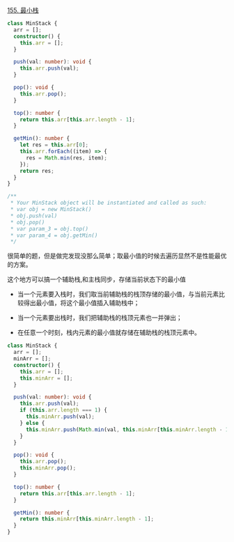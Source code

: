 [155. 最小栈](https://leetcode-cn.com/problems/min-stack/)

```ts
class MinStack {
  arr = [];
  constructor() {
    this.arr = [];
  }

  push(val: number): void {
    this.arr.push(val);
  }

  pop(): void {
    this.arr.pop();
  }

  top(): number {
    return this.arr[this.arr.length - 1];
  }

  getMin(): number {
    let res = this.arr[0];
    this.arr.forEach((item) => {
      res = Math.min(res, item);
    });
    return res;
  }
}

/**
 * Your MinStack object will be instantiated and called as such:
 * var obj = new MinStack()
 * obj.push(val)
 * obj.pop()
 * var param_3 = obj.top()
 * var param_4 = obj.getMin()
 */
```

很简单的题，但是做完发现没那么简单；取最小值的时候去遍历显然不是性能最优的方案。

这个地方可以搞一个辅助栈,和主栈同步，存储当前状态下的最小值

- 当一个元素要入栈时，我们取当前辅助栈的栈顶存储的最小值，与当前元素比较得出最小值，将这个最小值插入辅助栈中；

- 当一个元素要出栈时，我们把辅助栈的栈顶元素也一并弹出；

- 在任意一个时刻，栈内元素的最小值就存储在辅助栈的栈顶元素中。

```ts
class MinStack {
  arr = [];
  minArr = [];
  constructor() {
    this.arr = [];
    this.minArr = [];
  }

  push(val: number): void {
    this.arr.push(val);
    if (this.arr.length === 1) {
      this.minArr.push(val);
    } else {
      this.minArr.push(Math.min(val, this.minArr[this.minArr.length - 1]));
    }
  }

  pop(): void {
    this.arr.pop();
    this.minArr.pop();
  }

  top(): number {
    return this.arr[this.arr.length - 1];
  }

  getMin(): number {
    return this.minArr[this.minArr.length - 1];
  }
}
```
